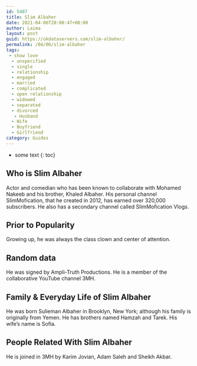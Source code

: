 ```yaml
---
id: 5407
title: Slim Albaher
date: 2021-04-06T20:00:47+00:00
author: Laima
layout: post
guid: https://ukdataservers.com/slim-albaher/
permalink: /04/06/slim-albaher
tags:
 - show love
  - unspecified
  - single
  - relationship
  - engaged
  - married
  - complicated
  - open relationship
  - widowed
  - separated
  - divorced
   - Husband
  - Wife
  - Boyfriend
  - Girlfriend
category: Guides
---
```


* some text
{: toc}


## Who is Slim Albaher
                  
                  
                  
Actor and comedian who has been known to collaborate with Mohamed Nakeeb and his brother, Khaled Albaher. His personal channel SlimMofication, that he created in 2012, has earned over 320,000 subscribers. He also has a secondary channel called SlimMofication Vlogs. 
                  
              
            
              
            
                
                
                
## Prior to Popularity
                  
                  
                  
Growing up, he was always the class clown and center of attention. 
                  
              
            
              
            
                
                
                
## Random data
                  
                  
                  
He was signed by Ampli-Truth Productions. He is a member of the collaborative YouTube channel 3MH.
                  
              
            
              
            
                
                
                
## Family & Everyday Life of Slim Albaher
                  
                  
                  
He was born Sulieman Albaher in Brooklyn, New York; although his family is originally from Yemen. He has brothers named Hamzah and Tarek. His wife&#8217;s name is Sofia. 
                  
              
            
              
            
                
                
                
## People Related With Slim Albaher
                  
                  
                  
He is joined in 3MH by Karim Jovian, Adam Saleh and Sheikh Akbar. 
                  
              
            
              
            
                
              
            
              
              
            
            
              
            
          
          
          